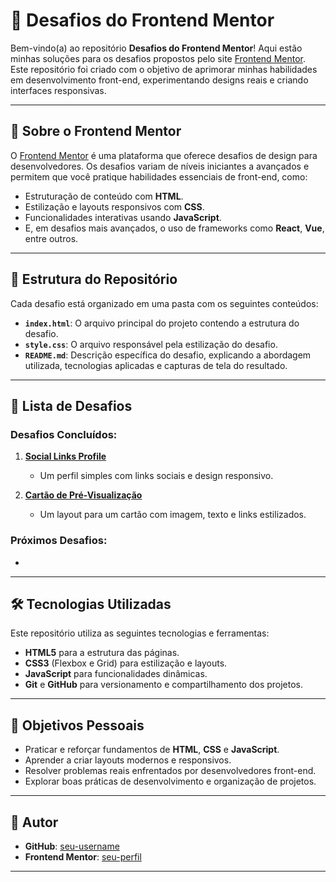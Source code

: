 # 🚀 Desafios do Frontend Mentor

Bem-vindo(a) ao repositório **Desafios do Frontend Mentor**! Aqui estão minhas soluções para os desafios propostos pelo site [Frontend Mentor](https://www.frontendmentor.io/). Este repositório foi criado com o objetivo de aprimorar minhas habilidades em desenvolvimento front-end, experimentando designs reais e criando interfaces responsivas.

---

## 📝 Sobre o Frontend Mentor

O [Frontend Mentor](https://www.frontendmentor.io/) é uma plataforma que oferece desafios de design para desenvolvedores. Os desafios variam de níveis iniciantes a avançados e permitem que você pratique habilidades essenciais de front-end, como:
- Estruturação de conteúdo com **HTML**.
- Estilização e layouts responsivos com **CSS**.
- Funcionalidades interativas usando **JavaScript**.
- E, em desafios mais avançados, o uso de frameworks como **React**, **Vue**, entre outros.

---

## 📁 Estrutura do Repositório

Cada desafio está organizado em uma pasta com os seguintes conteúdos:
- **`index.html`**: O arquivo principal do projeto contendo a estrutura do desafio.
- **`style.css`**: O arquivo responsável pela estilização do desafio.
- **`README.md`**: Descrição específica do desafio, explicando a abordagem utilizada, tecnologias aplicadas e capturas de tela do resultado.

---

## 🌟 Lista de Desafios

### Desafios Concluídos:
1. [**Social Links Profile**](./desafio-1/)
   - Um perfil simples com links sociais e design responsivo.
     

2. [**Cartão de Pré-Visualização**](./desafio-2/)
   - Um layout para um cartão com imagem, texto e links estilizados.

### Próximos Desafios:
- 

---

## 🛠️ Tecnologias Utilizadas

Este repositório utiliza as seguintes tecnologias e ferramentas:
- **HTML5** para a estrutura das páginas.
- **CSS3** (Flexbox e Grid) para estilização e layouts.
- **JavaScript** para funcionalidades dinâmicas.
- **Git** e **GitHub** para versionamento e compartilhamento dos projetos.

---

## 🎯 Objetivos Pessoais

- Praticar e reforçar fundamentos de **HTML**, **CSS** e **JavaScript**.
- Aprender a criar layouts modernos e responsivos.
- Resolver problemas reais enfrentados por desenvolvedores front-end.
- Explorar boas práticas de desenvolvimento e organização de projetos.

---


## 👤 Autor

- **GitHub**: [seu-username](https://github.com/carlosqbarbosa)
- **Frontend Mentor**: [seu-perfil](https://www.frontendmentor.io/profile/arlosqbarbosa)

---
